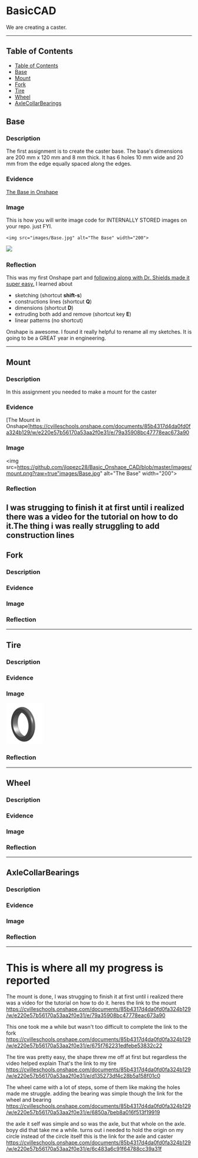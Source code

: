 # BasicCAD

We are creating a caster.

---
## Table of Contents
* [Table of Contents](#Table-of-Contents)
* [Base](#Base)
* [Mount](#Mount)
* [Fork](#Fork)
* [Tire](#Tire)
* [Wheel](#Wheel)
* [AxleCollarBearings](#AxleCollarBearings)

## Base

### Description

The first assignment is to create the caster base.  The base's dimensions are 200 mm x 120 mm and 8 mm thick.  It has 6 holes 10 mm wide and 20 mm from the edge equally spaced along the edges.

### Evidence
[The Base in Onshape](https://cvilleschools.onshape.com/documents/0d70f655203ca304cb3c5b7d/w/f55603f962f6fc74f5548a68/e/41d730c570a8d75fce9f51b6)

### Image
This is how you will write image code for INTERNALLY STORED images on your repo.   just FYI.
~~~
<img src="images/Base.jpg" alt="The Base" width="200">
~~~
<img src="https://github.com/OneCHSEngr/BasicCAD/blob/master/images/Base.jpg" width="100">

### Reflection

This was my first Onshape part and [following along with Dr. Shields made it super easy.](https://www.youtube.com/watch?v=93BFUD-HAG8&feature=emb_title&scrlybrkr=5670f0b4)  I learned about 
* sketching (shortcut **shift-s**)
* constructions lines (shortcut **Q**)
* dimensions (shortcut **D**)
* extruding both add and remove (shortcut key **E**)
* linear patterns (no shortcut)

Onshape is awesome.  I found it really helpful to rename all my sketches.  It is going to be a GREAT year in engineering.

---


## Mount

### Description
In this assignment you needed to make a mount for the caster
### Evidence
[The Mount in Onshape]https://cvilleschools.onshape.com/documents/85b4317d4da0fd0fa324b129/w/e220e57b56170a53aa2f0e31/e/79a35908bc47778eac673a90
### Image
<img src=https://github.com/jlopezc28/Basic_Onshape_CAD/blob/master/images/mount.png?raw=true"images/Base.jpg" alt="The Base" width="200">
### Reflection
I was strugging to finish it at first until i realized there was a video for the tutorial on how to do it.The thing i was really struggling to add construction lines
---


## Fork

### Description

### Evidence

### Image

### Reflection

---


## Tire

### Description

### Evidence

### Image
<img src="https://github.com/jlopezc28/Basic_Onshape_CAD/blob/master/images/tire.png?raw=true" width="100">

### Reflection

---


## Wheel

### Description

### Evidence

### Image

### Reflection

---


## AxleCollarBearings

### Description

### Evidence

### Image

### Reflection

---
# This is where all my progress is reported


The mount is done, I was strugging to finish it at first until i realized there was a video for the tutorial on how to do it.
heres the link to the mount https://cvilleschools.onshape.com/documents/85b4317d4da0fd0fa324b129/w/e220e57b56170a53aa2f0e31/e/79a35908bc47778eac673a90

This one took me a while but wasn't too difficult to complete
the link to the fork https://cvilleschools.onshape.com/documents/85b4317d4da0fd0fa324b129/w/e220e57b56170a53aa2f0e31/e/675f762231edfebe53832c22

The tire was pretty easy, the shape threw me off at first but regardless the video helped explain
That's the link to my tire https://cvilleschools.onshape.com/documents/85b4317d4da0fd0fa324b129/w/e220e57b56170a53aa2f0e31/e/d135273df4c28b5a158f01c0

The wheel came with a lot of steps, some of them like making the holes made me struggle. adding the bearing was simple though
the link for the wheel and bearing https://cvilleschools.onshape.com/documents/85b4317d4da0fd0fa324b129/w/e220e57b56170a53aa2f0e31/e/6850a7beb8a016f513f19919

the axle it self was simple and so was the axle, but that whole on the axle. boyy did that take me a while. turns out i needed to hold the origin on my circle instead of the circle itself
this is the link for the axle and caster https://cvilleschools.onshape.com/documents/85b4317d4da0fd0fa324b129/w/e220e57b56170a53aa2f0e31/e/6c483a6c91f64788cc39a31f

